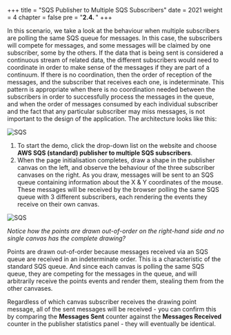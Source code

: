 +++
title = "SQS Publisher to Multiple SQS Subscribers"
date = 2021
weight = 4
chapter = false
pre = "<b>2.4. </b>"
+++

In this scenario, we take a look at the behaviour when multiple subscribers are polling the same SQS queue for messages. In this case, the subscribers will compete for messages, and some messages will be claimed by one subscriber, some by the others. If the data that is being sent is considered a continuous stream of related data, the different subscribers would need to coordinate in order to make sense of the messages if they are part of a continuum. If there is no coordination, then the order of reception of the messages, and the subscriber that receives each one, is indeterminate. This pattern is appropriate when there is no coordination needed between the subscribers in order to successfully process the messages in the queue, and when the order of messages consumed by each individual subscriber and the fact that any particular subscriber may miss messages, is not important to the design of the application. The architecture looks like this:

![SQS](/images/2/sqspubmultisub-architecture.png?width=50pc)

1. To start the demo, click the drop-down list on the website and choose **AWS SQS (standard) publisher to multiple SQS subscribers**.
2. When the page initialisation completes, draw a shape in the publisher canvas on the left, and observe the behaviour of the three subscriber canvases on the right. As you draw, messages will be sent to an SQS queue containing information about the X & Y coordinates of the mouse. These messages will be received by the browser polling the same SQS queue with 3 different subscribers, each rendering the events they receive on their own canvas.

![SQS](/images/2/10.png?width=90pc)

*Notice how the points are drawn out-of-order on the right-hand side and no single canvas has the complete drawing?*

Points are drawn out-of-order because messages received via an SQS queue are received in an indeterminate order. This is a characteristic of the standard SQS queue. And since each canvas is polling the same SQS queue, they are competing for the messages in the queue, and will arbitrarily receive the points events and render them, stealing them from the other canvases.

Regardless of which canvas subscriber receives the drawing point message, all of the sent messages will be received - you can confirm this by comparing the **Messages Sent** counter against the **Messages Received** counter in the publisher statistics panel - they will eventually be identical.
